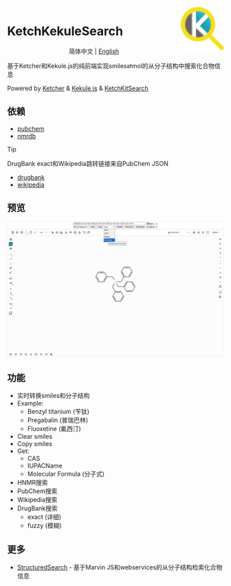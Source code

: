 <img src="public/ketchkekulesearch_logo.svg" alt="KetchKekuleSearch logo" width="100" height="100" align="right" />

# KetchKekuleSearch

<p align="center">
    简体中文 | <a href="README_en.md">English</a>
</p>

基于Ketcher和Kekule.js的纯前端实现smiles⇄mol的从分子结构中搜索化合物信息

Powered by [Ketcher](https://github.com/epam/ketcher) & [Kekule.js](https://github.com/partridgejiang/Kekule.js) & [KetchKitSearch](https://github.com/biantailab/KetchKitSearch)

## 依赖

- [pubchem](https://pubchem.ncbi.nlm.nih.gov)
- [nmrdb](https://www.nmrdb.org)

> [!tip]
> DrugBank exact和Wikipedia跳转链接来自PubChem JSON

- [drugbank](https://go.drugbank.com)
- [wikipedia](https://en.wikipedia.org)

## 预览

![KetchKekuleSearch](imgs/ketchkekulesearch.png)

## 功能

- 实时转换smiles和分子结构
- Example:
    - Benzyl titanium (苄钛)
    - Pregabalin (普瑞巴林)
    - Fluoxetine (氟西汀)
- Clear smiles
- Copy smiles
- Get:
    - CAS
    - IUPACName
    - Molecular Formula (分子式)
- HNMR搜索
- PubChem搜索
- Wikipedia搜索
- DrugBank搜索
    - exact (详细)
    - fuzzy (模糊)

## 更多

- [StructuredSearch](https://github.com/biantailab/StructuredSearch) - 基于Marvin JS和webservices的从分子结构检索化合物信息